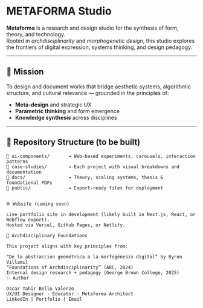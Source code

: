 # METAFORMA Studio

**Metaforma** is a research and design studio for the synthesis of form, theory, and technology.  
Rooted in *archdisciplinarity* and *morphogenetic design*, this studio explores the frontiers of digital expression, systems thinking, and design pedagogy.

---

## 🎯 Mission

To design and document works that bridge aesthetic systems, algorithmic structure, and cultural relevance — grounded in the principles of:
- **Meta-design** and strategic UX
- **Parametric thinking** and form emergence
- **Knowledge synthesis** across disciplines

---

## 📂 Repository Structure (to be built)

```plaintext
📁 ui-components/       → Web-based experiments, carousels, interaction patterns  
📁 case-studies/        → Each project with visual breakdowns and documentation  
📁 docs/                → Theory, scaling systems, thesis & foundational PDFs  
📁 public/              → Export-ready files for deployment  


🌐 Website (coming soon)

Live portfolio site in development (likely built in Next.js, React, or Webflow export).
Hosted via Vercel, GitHub Pages, or Netlify.

🧠 Archdisciplinary Foundations

This project aligns with key principles from:

“De la abstracción geométrica a la morfogénesis digital” by Byron Villamil
“Foundations of Archdisciplinarity” (ARC, 2024)
Internal design research + pedagogy (George Brown College, 2025)
✨ Author

Oscar Yahir Bello Valenzo
UX/UI Designer · Educator · Metaforma Architect
LinkedIn | Portfolio | Email
